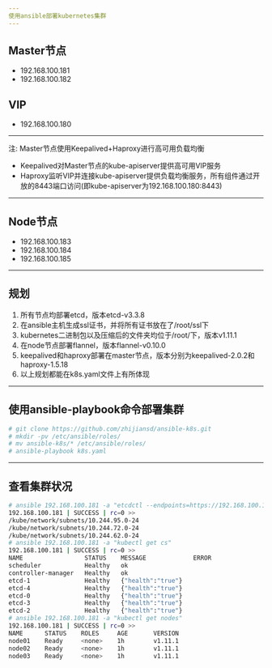 ```yaml
---
使用ansible部署kubernetes集群
---
```

Master节点
---
+ 192.168.100.181
+ 192.168.100.182

VIP
---
+ 192.168.100.180
---

注: Master节点使用Keepalived+Haproxy进行高可用负载均衡
+ Keepalived对Master节点的kube-apiserver提供高可用VIP服务
+ Haproxy监听VIP并连接kube-apiserver提供负载均衡服务，所有组件通过开放的8443端口访问(即kube-apiserver为192.168.100.180:8443)

---
Node节点
---
+ 192.168.100.183
+ 192.168.100.184
+ 192.168.100.185
---
规划
---
1. 所有节点均部署etcd，版本etcd-v3.3.8
2. 在ansible主机生成ssl证书，并将所有证书放在了/root/ssl下
3. kubernetes二进制包以及压缩后的文件夹均位于/root/下，版本v1.11.1
4. 在node节点部署flannel，版本flannel-v0.10.0
5. keepalived和haproxy部署在master节点，版本分别为keepalived-2.0.2和haproxy-1.5.18
6. 以上规划都能在k8s.yaml文件上有所体现
---
使用ansible-playbook命令部署集群
---
```bash
# git clone https://github.com/zhijiansd/ansible-k8s.git
# mkdir -pv /etc/ansible/roles/
# mv ansible-k8s/* /etc/ansible/roles/
# ansible-playbook k8s.yaml
```
---
查看集群状况
---
```bash
# ansible 192.168.100.181 -a "etcdctl --endpoints=https://192.168.100.181:2379 ls /kube/network/subnets"
192.168.100.181 | SUCCESS | rc=0 >>
/kube/network/subnets/10.244.95.0-24
/kube/network/subnets/10.244.72.0-24
/kube/network/subnets/10.244.62.0-24
# ansible 192.168.100.181 -a "kubectl get cs"
192.168.100.181 | SUCCESS | rc=0 >>
NAME                 STATUS    MESSAGE             ERROR
scheduler            Healthy   ok                  
controller-manager   Healthy   ok                  
etcd-1               Healthy   {"health":"true"}   
etcd-4               Healthy   {"health":"true"}   
etcd-0               Healthy   {"health":"true"}   
etcd-3               Healthy   {"health":"true"}   
etcd-2               Healthy   {"health":"true"}   
# ansible 192.168.100.181 -a "kubectl get nodes"
192.168.100.181 | SUCCESS | rc=0 >>
NAME      STATUS    ROLES     AGE       VERSION
node01    Ready     <none>    1h        v1.11.1
node02    Ready     <none>    1h        v1.11.1
node03    Ready     <none>    1h        v1.11.1
